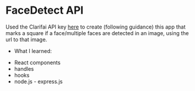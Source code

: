 # FaceDetect API

Used the Clarifai API key [here](https://www.clarifai.com/) to create (following guidance)
this app that marks a square if a face/multiple faces are detected in an image, using the url to that image.

* What I learned:

- React components
- handles
- hooks
- node.js - express.js